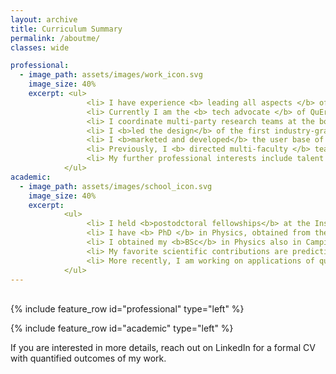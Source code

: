 ```yaml
---
layout: archive
title: Curriculum Summary
permalink: /aboutme/
classes: wide

professional:
  - image_path: assets/images/work_icon.svg
    image_size: 40%
    excerpt: <ul>
                 <li> I have experience <b> leading all aspects </b> of scientific research, program management, and business development. </li>
                 <li> Currently I am the <b> tech advocate </b> of QuEra Computing, where I also manage strategic government and partner accounts. </li>
                 <li> I coordinate multi-party research teams at the boundary of academia and industry. </li>
                 <li> I <b>led the design</b> of the first industry-grade course on quantum computing with neutral atoms, with hundreds of trainees. </li>
                 <li> I <b>marketed and developed</b> the user base of the world's first publicly accessible neutral-atom quantum computer.</li>
                 <li> Previously, I <b> directed multi-faculty </b> teams in a major research program at the University of British Columbia. </li>
                 <li> My further professional interests include talent acquisition and retention, and how it impacts organizations.</li>
            </ul>
academic:
  - image_path: assets/images/school_icon.svg
    image_size: 40%
    excerpt: 
            <ul>
                 <li> I held <b>postodctoral fellowships</b> at the Institut Quantique (Québec) and Quantum Matter Institute (British Columbia). </li>
                 <li> I have <b> PhD </b> in Physics, obtained from the University of Campinas (Brazil) and UIUC (Illinois). </li>
                 <li> I obtained my <b>BSc</b> in Physics also in Campinas (Brazil), where I graduated at the top of my class. </li>
                 <li> My favorite scientific contributions are predicting material signatures of chiral anomaly phenomena (verified experimentally) and proposing a non-topological mechanism for anyonic qubits.</li>
                 <li> More recently, I am working on applications of quantum computing in simulations, optimization, and machine learning.</li>  
            </ul>
---
```


<br>
{% include feature_row id="professional" type="left" %}

{% include feature_row id="academic" type="left" %}

If you are interested in more details, reach out on LinkedIn for a formal CV with quantified outcomes of my work.

